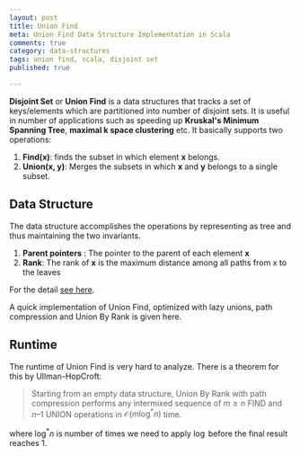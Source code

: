 ```yaml
---
layout: post
title: Union Find
meta: Union Find Data Structure Implementation in Scala
comments: true
category: data-structures
tags: union find, scala, disjoint set
published: true

---
```

**Disjoint Set** or **Union Find** is a data structures that tracks a set of keys/elements which are partitioned into number of disjoint sets. It is useful in number of applications such as speeding up **Kruskal's Minimum Spanning Tree**, **maximal k space clustering** etc. It basically supports two operations:

1. **Find(x)**: finds the subset in which element **x** belongs.
2. **Union(x, y)**: Merges the subsets in which **x** and **y** belongs to a single subset.

## Data Structure
The data structure accomplishes the operations by representing as tree and thus maintaining the two invariants.

1. **Parent pointers** : The pointer to the parent of each element **x**
2. **Rank**: The rank of **x** is the maximum distance among all paths from x to the leaves

For the detail [see here](http://www.cs.princeton.edu/courses/archive/spring13/cos423/lectures/UnionFind.pdf).

A quick implementation of Union Find, optimized with lazy unions, path compression and Union By Rank is given here. 
<script src="https://gist.github.com/bistaumanga/f4ec43701fc5b5552ebd.js"></script>

## Runtime
The runtime of Union Find is very hard to analyze. There is a theorem for this by Ullman-HopCroft:

> Starting from an empty data structure, Union By Rank with path compression performs any intermixed sequence of $m \geq n$ FIND and $n – 1$ UNION operations in $\mathcal{O}(m \log^*{n} )$ time. 
 
 where $\log^*{n}$ is number of times we need to apply $\log$ before the final result reaches 1.